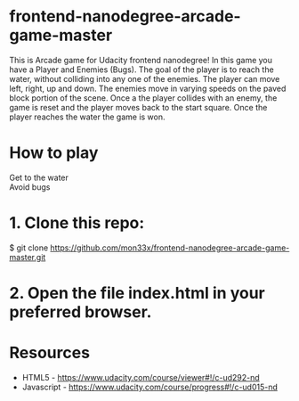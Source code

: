 # frontend-nanodegree-arcade-game-master
This is Arcade game for Udacity frontend nanodegree!
In this game you have a Player and Enemies (Bugs). The goal of the player is to reach the water, without colliding into any one of the enemies. The player can move left, right, up and down. The enemies move in varying speeds on the paved block portion of the scene. Once a the player collides with an enemy, the game is reset and the player moves back to the start square. Once the player reaches the water the game is won.

# How to play
Get to the water <br/>
Avoid bugs

# 1. Clone this repo:

$ git clone https://github.com/mon33x/frontend-nanodegree-arcade-game-master.git

# 2. Open the file index.html in your preferred browser.


# Resources
* HTML5 - https://www.udacity.com/course/viewer#!/c-ud292-nd
* Javascript - https://www.udacity.com/course/progress#!/c-ud015-nd
